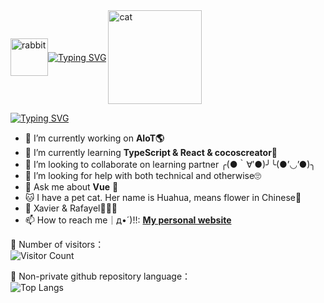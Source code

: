 <div style="display:flex;align-items:center"> 
  <a href="#">
    <img src="https://cetacea-1304984885.cos.ap-shanghai.myqcloud.com/others/rabbit.gif" width="60" alt="rabbit"/>
  </a>
  <a href="#">
    <img src="https://readme-typing-svg.demolab.com?font=Fira+Code&weight=600&pause=1000&random=false&width=435&lines=Hi+guys%EF%BC%8CI'm+Ying" alt="Typing SVG" />
  </a>
  <a href="#">
    <img align="right" src="https://media.giphy.com/media/EKN5g1SnExsobAER1U/giphy.gif" width="150" alt="cat"/>
  </a>
</div>

[![Typing SVG](https://readme-typing-svg.demolab.com?font=Fira+Code&weight=600&size=18&pause=1000&color=FFE105&center=true&vCenter=true&repeat=false&random=false&width=435&height=30&lines=Here+are+some+ideas+to+get+you+started)](https://git.io/typing-svg)

- 🔭 I’m currently working on **AIoT🌎**
- 🌱 I’m currently learning **TypeScript & React & cocoscreator🦝**
- 👯 I’m looking to collaborate on learning partner ╭(●｀∀′●)╯╰(●’◡’●)╮
- 🤔 I’m looking for help with both technical and otherwise🙄
- 💬 Ask me about **Vue** 🙉
- 🐱 I have a pet cat. Her name is Huahua, means flower in Chinese🌺
- 🥰 Xavier & Rafayel💓💘💕
- 📫 How to reach me｜д•´)!!: **[My personal website](https://basilosauridae.github.io/)**

<!--![basilosauridae's GitHub stats](https://github-readme-stats.vercel.app/api?username=basilosauridae&show_icons=true&theme=tokyonight) //提交评级-->

🤠 Number of visitors：<br>
![Visitor Count](https://profile-counter.glitch.me/all-smile/count.svg)

📡 Non-private github repository language：<br>
![Top Langs](https://github-readme-stats.vercel.app/api/top-langs/?username=basilosauridae&layout=compact&theme=tokyonight)



